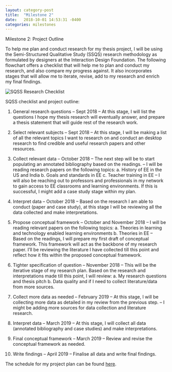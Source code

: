 ```yaml
---
layout: category-post
title:  "Milestone 2"
date:   2018-10-01 14:53:31 -0400
categories: milestones
---
```

Milestone 2: Project Outline

To help me plan and conduct research for my thesis project, I will be using the Semi-Structured Qualitative Study (SSQS) research methodology as formulated by designers at the Interaction Design Foundation. The following flowchart offers a checklist that will help me to plan and conduct my research, and also compare my progress against. It also incorporates stages that will allow me to iterate, revise, add to my research and enrich my final findings.

![SQSS Research Checklist](https://Garima2996.github.io/Thesis2018/images/sqss.jpg)

SQSS checklist and project outline:

1. General research questions – Sept 2018
    – At this stage, I will list the questions I hope my thesis research will eventually answer, and prepare a thesis statement that will guide rest of the research work.

2. Select relevant subjects – Sept 2018
    – At this stage, I will be making a list of all the relevant topics I want to research on and conduct an desktop research to find credible and useful research papers and other resources.

3. Collect relevant data – October 2018
    – The next step will be to start populating an annotated bibliography based on the readings.
    – I will be reading research papers on the following topics:
        a. History of EE in the US and India
        b. Goals and standards in EE
        c. Teacher training in EE
    – I will also be reaching out to professors and professionals in my network to gain access to EE classrooms and learning environments. If this is successful, I might add a case study stage within my plan.

4. Interpret data – October 2018
    – Based on the research I am able to conduct (paper and case study), at this stage I will be reviewing all the data collected and make interpretations.

5. Propose conceptual framework – October and November 2018
    – I will be reading relevant papers on the following topics:
        a. Theories in learning and technology enabled learning environments
        b. Theories in EE
    – Based on the readings, I will prepare my first draft of conceptual framework.  This framework will act as the backbone of my research paper. I’ll be reviewing the literature I have collected till this point and reflect how it fits within the proposed conceptual framework.

6. Tighter specification of question – November 2018
    – This will be the iterative stage of my research plan. Based on the research and interpretations made till this point, I will review:
        a. My research questions and thesis pitch
        b. Data quality and if I need to collect literature/data from more sources.

7. Collect more data as needed – February 2019
    – At this stage, I will be collecting more data as detailed in my review from the previous step.
    – I might be adding more sources for data collection and literature research.

8. Interpret data – March 2019
    – At this stage, I will collect all data (annotated bibliography and case studies) and make interpretations.

9. Final conceptual framework – March 2019
    – Review and revise the conceptual framework as needed.

10. Write findings – April 2019
    – Finalise all data and write final findings.

The schedule for my project plan can be found [here](https://docs.google.com/spreadsheets/d/1Km8JjCrHDLd2ZtZNio2p-6j9m5b7jLIop9tASKsFWBc/edit?usp=sharing).
